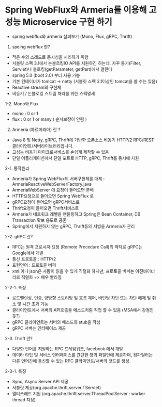 # Spring WebFlux와 Armeria를 이용해 고성능 Microservice 구현 하기 
* spring webflux와 armeria 살펴보기 (Mono, Flux, gRPC, Thrift)

1. speing webflux 란?
* 적은 수의 스레드로 동시성을 처리하기 위함
* 서블릿 스펙 3.1에서 논블로킹IO API를 지원하긴 하는데, 자꾸 동기(Filter, Servlet)나 블로킹(getParameter, getPart)에서 걸린다
* spring 5.0 (boot 2.0) 부터 사용 가능
* 기본 컨테이너가 tomcat -> netty (서블릿 스펙 3.1이상인 tomcat을 쓸 수는 있음)
* Reactive stream의 구현체
* 비동기 / 논블로킹 스트림 처리를 위한 스펙명세
 
1-2. Mono와 Flux
* mono : 0 or 1 
* flux : 0 or 1 or many ( 순서보장이 안됨  )

2. Armeria (아르메리아) 란 ? 
* Java 8 및 Netty, gRPC, Thrift에 기반한 오픈소스 비동기 HTTP/2 RPC/REST 클라이언트/서버라이브러리입니다. 
* 고성능 비동기 마이크로서비스를 손쉽게 제작할 수 있음
* 단일 어플리케이션에서 단일 포트로 HTTP, gRPC, Thrift를 동시에 지원

2-1. 동작원리
* Armeria가 Spring WebFlux의 서버구현체를 대체 : ArmeriaReactiveWebServerFactory.java
* ArmeriaWebServer 에 요청이 들어오면 분배
* HTTP요청으로 들어오면 Spring WebFlux 로
* gRPC요청이 들어오면 gRPC서비스로
* Thrift요청이 들어오면 Thrift서비스로
* Armeria가 네트워크 레벨을 핸들링하고 Spring은 Bean Container, DB Transaction 확보 용도로 공존
* Spring에서 지원하지 않는 gRPC, Thrift등의 서빙을 Armeria가 관리

2-2. gRPC 란?
* RPC는 원격 프로시저 요청 (Remote Procedure Call)의 약자로 gRPC는 Google에서 개발
* 통신 프로토콜 : HTTP/2
* 표현언어 : 프로토콜 버퍼
* xml 이나 json은 사람이 읽을 수 있게 직렬화 하지만, 프로토콜 버퍼는 이진바이너리로 직렬화 => 매우 빨라짐

2-2-1. 특징
* 로드밸런싱, 인증, 양방향 스트리밍 및 흐름 제어, 바인딩 차단 또는 차단 해제 및 취소 및 시간 초과 기능
* 클라이언트에서 서버의 API호출을 메소드처럼 직접 할 수 있음 (MSA에서 강점인 듯?)
* gRPC 클라이언트는 서버의 메소드의 stub을 작성
* gRPC 서버는 인터페이스 제공

2-3. Thrift 란?
* 다양한 언어를 지원하는 RPC 프레임워크, facebook 에서 개발
* 데이타 타입 및 서비스 인터페이스를 간단한 정의 파일안에 제공하며, 컴파일러는 다른 언어간에 통신할 수 있는 RPC 클라이언트/서버의 코드를 생성

2-3-1. 특징
* Sync, Async Server API 제공
* 서블릿 제공(org.apache.thrift.server.TServlet)
* 멀티쓰레드 지원 (org.apache.thrift.server.ThreadPoolServer : worker thread 지정)